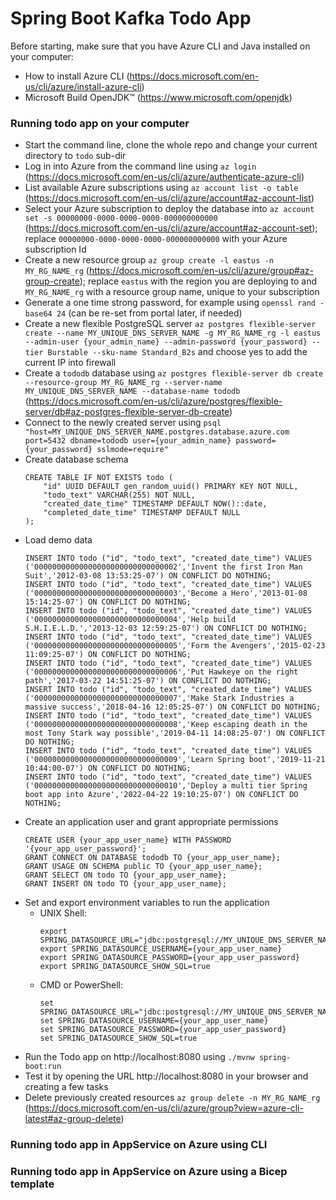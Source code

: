 # Spring Boot Kafka Todo App
Before starting, make sure that you have Azure CLI and Java installed on your computer:
* How to install Azure CLI (https://docs.microsoft.com/en-us/cli/azure/install-azure-cli)
* Microsoft Build OpenJDK™ (https://www.microsoft.com/openjdk)

### Running todo app on your computer
* Start the command line, clone the whole repo and change your current directory to ```todo``` sub-dir
* Log in into Azure from the command line using ```az login``` (https://docs.microsoft.com/en-us/cli/azure/authenticate-azure-cli)
* List available Azure subscriptions using ```az account list -o table``` (https://docs.microsoft.com/en-us/cli/azure/account#az-account-list)
* Select your Azure subscription to deploy the database into ```az account set -s 00000000-0000-0000-0000-000000000000``` (https://docs.microsoft.com/en-us/cli/azure/account#az-account-set); replace ```00000000-0000-0000-0000-000000000000``` with your Azure subscription Id
* Create a new resource group ```az group create -l eastus -n MY_RG_NAME_rg``` (https://docs.microsoft.com/en-us/cli/azure/group#az-group-create); replace ```eastus``` with the region you are deploying to and ```MY_RG_NAME_rg``` with a resource group name, unique to your subscription
* Generate a one time strong password, for example using ```openssl rand -base64 24```  (can be re-set from portal later, if needed)
* Create a new flexible PostgreSQL server ```az postgres flexible-server create --name MY_UNIQUE_DNS_SERVER_NAME -g MY_RG_NAME_rg -l eastus --admin-user {your_admin_name} --admin-password {your_password} --tier Burstable --sku-name Standard_B2s``` and choose yes to add the current IP into firewall
* Create a ```tododb``` database using ```az postgres flexible-server db create --resource-group MY_RG_NAME_rg --server-name MY_UNIQUE_DNS_SERVER_NAME --database-name tododb``` (https://docs.microsoft.com/en-us/cli/azure/postgres/flexible-server/db#az-postgres-flexible-server-db-create)
* Connect to the newly created server using ```psql "host=MY_UNIQUE_DNS_SERVER_NAME.postgres.database.azure.com port=5432 dbname=tododb user={your_admin_name} password={your_password} sslmode=require"```
* Create database schema
  ```
  CREATE TABLE IF NOT EXISTS todo (
      "id" UUID DEFAULT gen_random_uuid() PRIMARY KEY NOT NULL,
      "todo_text" VARCHAR(255) NOT NULL,
      "created_date_time" TIMESTAMP DEFAULT NOW()::date,
      "completed_date_time" TIMESTAMP DEFAULT NULL
  );
  ```
* Load demo data
  ```INSERT INTO todo ("id", "todo_text", "created_date_time") VALUES ('00000000000000000000000000000001','Create Stark Enterprises','2011-12-30 15:27:25-07') ON CONFLICT DO NOTHING;
  INSERT INTO todo ("id", "todo_text", "created_date_time") VALUES ('00000000000000000000000000000002','Invent the first Iron Man Suit','2012-03-08 13:53:25-07') ON CONFLICT DO NOTHING;
  INSERT INTO todo ("id", "todo_text", "created_date_time") VALUES ('00000000000000000000000000000003','Become a Hero','2013-01-08 15:14:25-07') ON CONFLICT DO NOTHING;
  INSERT INTO todo ("id", "todo_text", "created_date_time") VALUES ('00000000000000000000000000000004','Help build S.H.I.E.L.D.','2013-12-03 12:59:25-07') ON CONFLICT DO NOTHING;
  INSERT INTO todo ("id", "todo_text", "created_date_time") VALUES ('00000000000000000000000000000005','Form the Avengers','2015-02-23 11:09:25-07') ON CONFLICT DO NOTHING;
  INSERT INTO todo ("id", "todo_text", "created_date_time") VALUES ('00000000000000000000000000000006','Put Hawkeye on the right path','2017-03-22 14:51:25-07') ON CONFLICT DO NOTHING;
  INSERT INTO todo ("id", "todo_text", "created_date_time") VALUES ('00000000000000000000000000000007','Make Stark Industries a massive success','2018-04-16 12:05:25-07') ON CONFLICT DO NOTHING;
  INSERT INTO todo ("id", "todo_text", "created_date_time") VALUES ('00000000000000000000000000000008','Keep escaping death in the most Tony Stark way possible','2019-04-11 14:08:25-07') ON CONFLICT DO NOTHING;
  INSERT INTO todo ("id", "todo_text", "created_date_time") VALUES ('00000000000000000000000000000009','Learn Spring boot','2019-11-21 10:44:00-07') ON CONFLICT DO NOTHING;
  INSERT INTO todo ("id", "todo_text", "created_date_time") VALUES ('00000000000000000000000000000010','Deploy a multi tier Spring boot app into Azure','2022-04-22 19:10:25-07') ON CONFLICT DO NOTHING;
  ```
* Create an application user and grant appropriate permissions
  ```
  CREATE USER {your_app_user_name} WITH PASSWORD '{your_app_user_password}';
  GRANT CONNECT ON DATABASE tododb TO {your_app_user_name};
  GRANT USAGE ON SCHEMA public TO {your_app_user_name};
  GRANT SELECT ON todo TO {your_app_user_name};
  GRANT INSERT ON todo TO {your_app_user_name};   
  ```
* Set and export environment variables to run the application
   * UNIX Shell:
      ```
      export SPRING_DATASOURCE_URL="jdbc:postgresql://MY_UNIQUE_DNS_SERVER_NAME.postgres.database.azure.com:5432/tododb"
      export SPRING_DATASOURCE_USERNAME={your_app_user_name}
      export SPRING_DATASOURCE_PASSWORD={your_app_user_password}
      export SPRING_DATASOURCE_SHOW_SQL=true
      ```
    * CMD or PowerShell:
      ```
      set SPRING_DATASOURCE_URL="jdbc:postgresql://MY_UNIQUE_DNS_SERVER_NAME.postgres.database.azure.com:5432/tododb"
      set SPRING_DATASOURCE_USERNAME={your_app_user_name}
      set SPRING_DATASOURCE_PASSWORD={your_app_user_password}
      set SPRING_DATASOURCE_SHOW_SQL=true
* Run the Todo app on http://localhost:8080 using ```./mvnw spring-boot:run```
* Test it by opening the URL http://localhost:8080 in your browser and creating a few tasks
* Delete previously created resources ```az group delete -n MY_RG_NAME_rg``` (https://docs.microsoft.com/en-us/cli/azure/group?view=azure-cli-latest#az-group-delete)

### Running todo app in AppService on Azure using CLI

### Running todo app in AppService on Azure using a Bicep template


